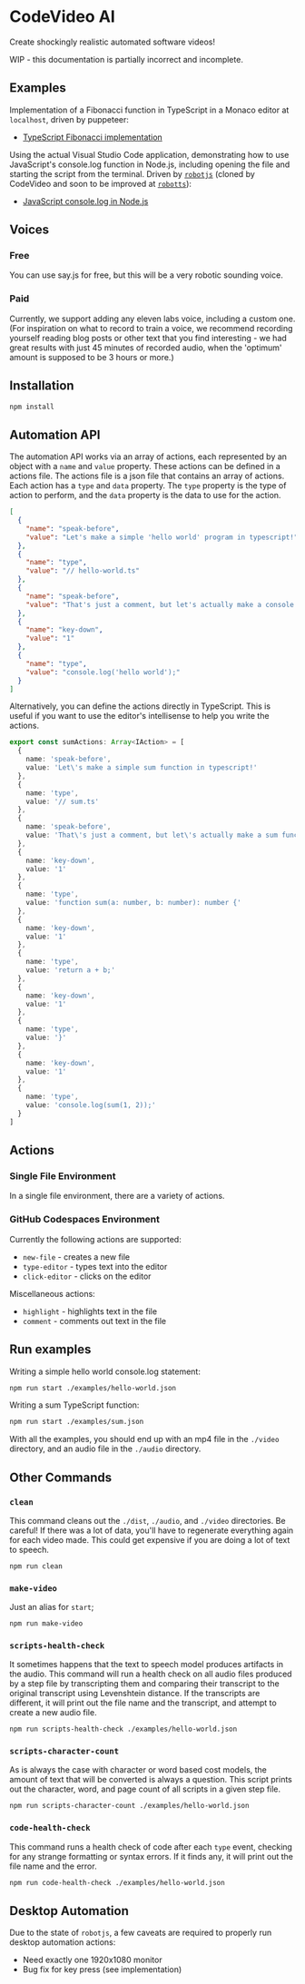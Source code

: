 # CodeVideo AI

Create shockingly realistic automated software videos!

WIP - this documentation is partially incorrect and incomplete.

## Examples

Implementation of a Fibonacci function in TypeScript in a Monaco editor at `localhost`, driven by puppeteer:

- [TypeScript Fibonacci implementation](./video-examples/fibonacci.mp4)

Using the actual Visual Studio Code application, demonstrating how to use JavaScript's console.log function in Node.js, including opening the file and starting the script from the terminal. Driven by [`robotjs`](https://github.com/octalmage/robotjs) (cloned by CodeVideo and soon to be improved at [`robotts`](https://github.com/codevideo/robotts)):

- [JavaScript console.log in Node.js](./video-examples/console-log.mp4)

## Voices

### Free

You can use say.js for free, but this will be a very robotic sounding voice.

### Paid

Currently, we support adding any eleven labs voice, including a custom one. (For inspiration on what to record to train a voice, we recommend recording yourself reading blog posts or other text that you find interesting - we had great results with just 45 minutes of recorded audio, when the 'optimum' amount is supposed to be 3 hours or more.)

## Installation

```bash
npm install
```

## Automation API

The automation API works via an array of actions, each represented by an object with a `name` and `value` property. These actions can be defined in a actions file. The actions file is a json file that contains an array of actions. Each action has a `type` and `data` property. The `type` property is the type of action to perform, and the `data` property is the data to use for the action.

```json
[
  {
    "name": "speak-before",
    "value": "Let's make a simple 'hello world' program in typescript!"
  },
  {
    "name": "type",
    "value": "// hello-world.ts"
  },
  {
    "name": "speak-before",
    "value": "That's just a comment, but let's actually make a console.log statement."
  },
  {
    "name": "key-down",
    "value": "1"
  },
  {
    "name": "type",
    "value": "console.log('hello world');"
  }
]
```

Alternatively, you can define the actions directly in TypeScript. This is useful if you want to use the editor's intellisense to help you write the actions.

```ts
export const sumActions: Array<IAction> = [
  {
    name: 'speak-before',
    value: 'Let\'s make a simple sum function in typescript!'
  },
  {
    name: 'type',
    value: '// sum.ts'
  },
  {
    name: 'speak-before',
    value: 'That\'s just a comment, but let\'s actually make a sum function.'
  },
  {
    name: 'key-down',
    value: '1'
  },
  {
    name: 'type',
    value: 'function sum(a: number, b: number): number {'
  },
  {
    name: 'key-down',
    value: '1'
  },
  {
    name: 'type',
    value: 'return a + b;'
  },
  {
    name: 'key-down',
    value: '1'
  },
  {
    name: 'type',
    value: '}'
  },
  {
    name: 'key-down',
    value: '1'
  },
  {
    name: 'type',
    value: 'console.log(sum(1, 2));'
  }
]
```

## Actions

### Single File Environment

In a single file environment, there are a variety of actions.

### GitHub Codespaces Environment

Currently the following actions are supported:

- `new-file` - creates a new file
- `type-editor` - types text into the editor
- `click-editor` - clicks on the editor

Miscellaneous actions:
- `highlight` - highlights text in the file
- `comment` - comments out text in the file

## Run examples

Writing a simple hello world console.log statement:

```bash
npm run start ./examples/hello-world.json
```

Writing a sum TypeScript function:

```bash
npm run start ./examples/sum.json
```

With all the examples, you should end up with an mp4 file in the `./video` directory, and an audio file in the `./audio` directory.

## Other Commands

### `clean`

This command cleans out the `./dist`, `./audio`, and `./video` directories. Be careful! If there was a lot of data, you'll have to regenerate everything again for each video made. This could get expensive if you are doing a lot of text to speech.

```bash
npm run clean
```

### `make-video`
Just an alias for `start`;

```bash
npm run make-video
```

### `scripts-health-check`

It sometimes happens that the text to speech model produces artifacts in the audio. This command will run a health check on all audio files produced by a step file by transcripting them and comparing their transcript to the original transcript using Levenshtein distance. If the transcripts are different, it will print out the file name and the transcript, and attempt to create a new audio file.

```bash
npm run scripts-health-check ./examples/hello-world.json
```


### `scripts-character-count`

As is always the case with character or word based cost models, the amount of text that will be converted is always a question. This script prints out the character, word, and page count of all scripts in a given step file.

```bash
npm run scripts-character-count ./examples/hello-world.json
```


### `code-health-check`

This command runs a health check of code after each `type` event, checking for any strange formatting or syntax errors. If it finds any, it will print out the file name and the error.

```bash
npm run code-health-check ./examples/hello-world.json
```

## Desktop Automation

Due to the state of `robotjs`, a few caveats are required to properly run desktop automation actions:

- Need exactly one 1920x1080 monitor
- Bug fix for key press (see implementation)